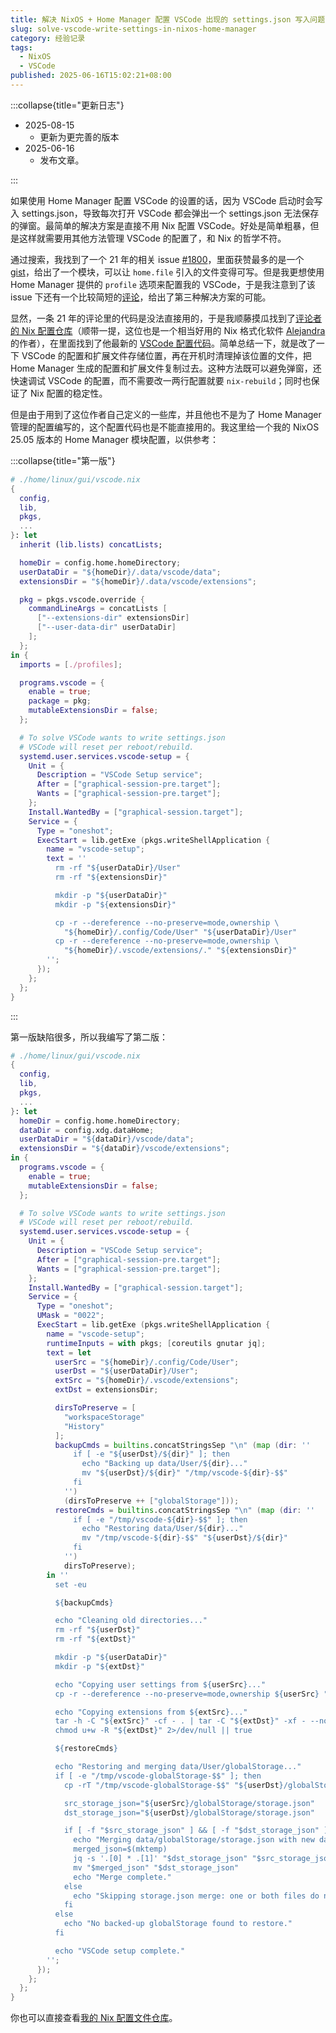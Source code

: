 ```yaml
---
title: 解决 NixOS + Home Manager 配置 VSCode 出现的 settings.json 写入问题
slug: solve-vscode-write-settings-in-nixos-home-manager
category: 经验记录
tags:
  - NixOS
  - VSCode
published: 2025-06-16T15:02:21+08:00
---
```


:::collapse{title="更新日志"}

- 2025-08-15
  - 更新为更完善的版本
- 2025-06-16
  - 发布文章。

:::

如果使用 Home Manager 配置 VSCode 的设置的话，因为 VSCode 启动时会写入 settings.json，导致每次打开 VSCode 都会弹出一个 settings.json 无法保存的弹窗。最简单的解决方案是直接不用 Nix 配置 VSCode。好处是简单粗暴，但是这样就需要用其他方法管理 VSCode 的配置了，和 Nix 的哲学不符。

通过搜索，我找到了一个 21 年的相关 issue [#1800](https://github.com/nix-community/home-manager/issues/1800)，里面获赞最多的是一个 [gist](https://gist.github.com/piousdeer/b29c272eaeba398b864da6abf6cb5daa)，给出了一个模块，可以让 `home.file` 引入的文件变得可写。但是我更想使用 Home Manager 提供的 `profile` 选项来配置我的 VSCode，于是我注意到了该 issue 下还有一个比较简短的[评论](https://github.com/nix-community/home-manager/issues/1800#issuecomment-853589961)，给出了第三种解决方案的可能。

显然，一条 21 年的评论里的代码是没法直接用的，于是我顺藤摸瓜找到了[评论者的 Nix 配置仓库](https://github.com/kamadorueda/machine)（顺带一提，这位也是一个相当好用的 Nix 格式化软件 [Alejandra](https://github.com/kamadorueda/alejandra) 的作者），在里面找到了他最新的 [VSCode 配置代码](https://github.com/kamadorueda/machine/blob/0c61ad9d7ce988d81c4180a4d4b630d27b53a7e5/nixos-modules/editor/default.nix)。简单总结一下，就是改了一下 VSCode 的配置和扩展文件存储位置，再在开机时清理掉该位置的文件，把 Home Manager 生成的配置和扩展文件复制过去。这种方法既可以避免弹窗，还快速调试 VSCode 的配置，而不需要改一两行配置就要 `nix-rebuild`；同时也保证了 Nix 配置的稳定性。

但是由于用到了这位作者自己定义的一些库，并且他也不是为了 Home Manager 管理的配置编写的，这个配置代码也是不能直接用的。我这里给一个我的 NixOS 25.05 版本的 Home Manager 模块配置，以供参考：

:::collapse{title="第一版"}

```nix
# ./home/linux/gui/vscode.nix
{
  config,
  lib,
  pkgs,
  ...
}: let
  inherit (lib.lists) concatLists;

  homeDir = config.home.homeDirectory;
  userDataDir = "${homeDir}/.data/vscode/data";
  extensionsDir = "${homeDir}/.data/vscode/extensions";

  pkg = pkgs.vscode.override {
    commandLineArgs = concatLists [
      ["--extensions-dir" extensionsDir]
      ["--user-data-dir" userDataDir]
    ];
  };
in {
  imports = [./profiles];

  programs.vscode = {
    enable = true;
    package = pkg;
    mutableExtensionsDir = false;
  };

  # To solve VSCode wants to write settings.json
  # VSCode will reset per reboot/rebuild.
  systemd.user.services.vscode-setup = {
    Unit = {
      Description = "VSCode Setup service";
      After = ["graphical-session-pre.target"];
      Wants = ["graphical-session-pre.target"];
    };
    Install.WantedBy = ["graphical-session.target"];
    Service = {
      Type = "oneshot";
      ExecStart = lib.getExe (pkgs.writeShellApplication {
        name = "vscode-setup";
        text = ''
          rm -rf "${userDataDir}/User"
          rm -rf "${extensionsDir}"

          mkdir -p "${userDataDir}"
          mkdir -p "${extensionsDir}"

          cp -r --dereference --no-preserve=mode,ownership \
            "${homeDir}/.config/Code/User" "${userDataDir}/User"
          cp -r --dereference --no-preserve=mode,ownership \
            "${homeDir}/.vscode/extensions/." "${extensionsDir}"
        '';
      });
    };
  };
}
```

:::

第一版缺陷很多，所以我编写了第二版：

```nix
# ./home/linux/gui/vscode.nix
{
  config,
  lib,
  pkgs,
  ...
}: let
  homeDir = config.home.homeDirectory;
  dataDir = config.xdg.dataHome;
  userDataDir = "${dataDir}/vscode/data";
  extensionsDir = "${dataDir}/vscode/extensions";
in {
  programs.vscode = {
    enable = true;
    mutableExtensionsDir = false;
  };

  # To solve VSCode wants to write settings.json
  # VSCode will reset per reboot/rebuild.
  systemd.user.services.vscode-setup = {
    Unit = {
      Description = "VSCode Setup service";
      After = ["graphical-session-pre.target"];
      Wants = ["graphical-session-pre.target"];
    };
    Install.WantedBy = ["graphical-session.target"];
    Service = {
      Type = "oneshot";
      UMask = "0022";
      ExecStart = lib.getExe (pkgs.writeShellApplication {
        name = "vscode-setup";
        runtimeInputs = with pkgs; [coreutils gnutar jq];
        text = let
          userSrc = "${homeDir}/.config/Code/User";
          userDst = "${userDataDir}/User";
          extSrc = "${homeDir}/.vscode/extensions";
          extDst = extensionsDir;

          dirsToPreserve = [
            "workspaceStorage"
            "History"
          ];
          backupCmds = builtins.concatStringsSep "\n" (map (dir: ''
              if [ -e "${userDst}/${dir}" ]; then
                echo "Backing up data/User/${dir}..."
                mv "${userDst}/${dir}" "/tmp/vscode-${dir}-$$"
              fi
            '')
            (dirsToPreserve ++ ["globalStorage"]));
          restoreCmds = builtins.concatStringsSep "\n" (map (dir: ''
              if [ -e "/tmp/vscode-${dir}-$$" ]; then
                echo "Restoring data/User/${dir}..."
                mv "/tmp/vscode-${dir}-$$" "${userDst}/${dir}"
              fi
            '')
            dirsToPreserve);
        in ''
          set -eu

          ${backupCmds}

          echo "Cleaning old directories..."
          rm -rf "${userDst}"
          rm -rf "${extDst}"

          mkdir -p "${userDataDir}"
          mkdir -p "${extDst}"

          echo "Copying user settings from ${userSrc}..."
          cp -r --dereference --no-preserve=mode,ownership ${userSrc} "${userDst}"

          echo "Copying extensions from ${extSrc}..."
          tar -h -C "${extSrc}" -cf - . | tar -C "${extDst}" -xf - --no-same-owner --no-same-permissions --mode='u=rX,go=rX'
          chmod u+w -R "${extDst}" 2>/dev/null || true

          ${restoreCmds}

          echo "Restoring and merging data/User/globalStorage..."
          if [ -e "/tmp/vscode-globalStorage-$$" ]; then
            cp -rT "/tmp/vscode-globalStorage-$$" "${userDst}/globalStorage"

            src_storage_json="${userSrc}/globalStorage/storage.json"
            dst_storage_json="${userDst}/globalStorage/storage.json"

            if [ -f "$src_storage_json" ] && [ -f "$dst_storage_json" ]; then
              echo "Merging data/globalStorage/storage.json with new data..."
              merged_json=$(mktemp)
              jq -s '.[0] * .[1]' "$dst_storage_json" "$src_storage_json" > "$merged_json"
              mv "$merged_json" "$dst_storage_json"
              echo "Merge complete."
            else
              echo "Skipping storage.json merge: one or both files do not exist."
            fi
          else
            echo "No backed-up globalStorage found to restore."
          fi

          echo "VSCode setup complete."
        '';
      });
    };
  };
}
```

你也可以直接查看[我的 Nix 配置文件仓库](https://codeberg.org/HPCesia/nix-config)。
